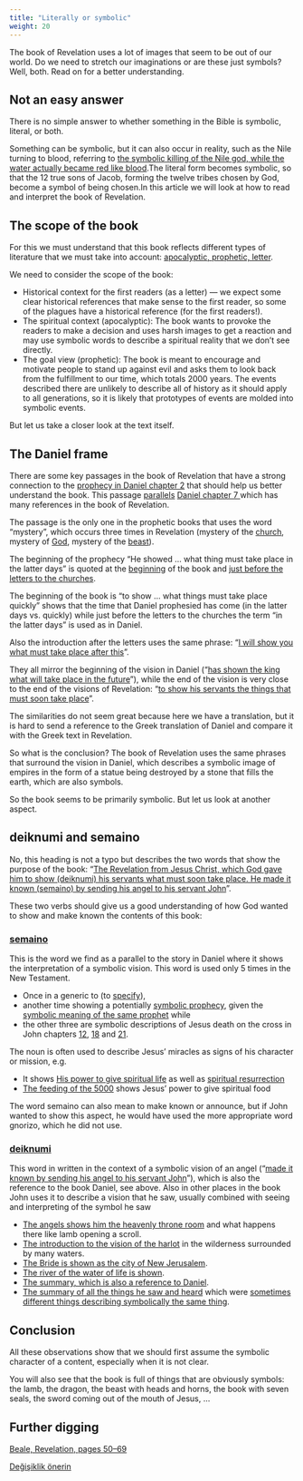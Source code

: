 ```yaml
---
title: "Literally or symbolic"
weight: 20
---
```



The book of Revelation uses a lot of images that seem to be out of our world. Do we need to stretch our imaginations or are these just symbols? Well, both. Read on for a better understanding.


## Not an easy answer

<a name="95e0"></a>
There is no simple answer to whether something in the Bible is symbolic, literal, or both.

Something can be symbolic, but it can also occur in reality, such as the Nile turning to blood, referring to [the symbolic killing of the Nile god, while the water actually became red like blood](https://www.bibleserver.com/NIV/Exodus7%3A14-24).The literal form becomes symbolic, so that the 12 true sons of Jacob, forming the twelve tribes chosen by God, become a symbol of being chosen.In this article we will look at how to read and interpret the book of Revelation.


## The scope of the book

<a name="b0bd"></a>
For this we must understand that this book reflects different types of literature that we must take into account: [apocalyptic, prophetic, letter](../../../background/literature/expl/the-book-of-revelation-how-to-read-it).

We need to consider the scope of the book:

- Historical context for the first readers (as a letter) — we expect some clear historical references that make sense to the first reader, so some of the plagues have a historical reference (for the first readers!).
- The spiritual context (apocalyptic): The book wants to provoke the readers to make a decision and uses harsh images to get a reaction and may use symbolic words to describe a spiritual reality that we don’t see directly.
- The goal view (prophetic): The book is meant to encourage and motivate people to stand up against evil and asks them to look back from the fulfillment to our time, which totals 2000 years. The events described there are unlikely to describe all of history as it should apply to all generations, so it is likely that prototypes of events are molded into symbolic events.


But let us take a closer look at the text itself.


## The Daniel frame

<a name="c39c"></a>
There are some key passages in the book of Revelation that have a strong connection to the [prophecy in Daniel chapter 2](https://www.bibleserver.com/NIV/Daniel2%3A28-45) that should help us better understand the book. This passage [parallels](../../../bible/daniel/expl/the-four-kingdoms-in-daniel) [Daniel chapter 7 ](https://www.bibleserver.com/NIV/Daniel7)which has many references in the book of Revelation.

The passage is the only one in the prophetic books that uses the word “mystery”, which occurs three times in Revelation (mystery of the [church](https://www.bibleserver.com/NIV/Revelation1%3A20), mystery of [God](https://www.bibleserver.com/NIV/Revelation10%3A7), mystery of the [beast](https://www.bibleserver.com/NIV/Revelation17%3A5)).

The beginning of the prophecy “He showed … what thing must take place in the latter days” is quoted at the [beginning](https://www.bibleserver.com/NIV/Revelation1%3A1) of the book and [just before the letters to the churches](https://www.bibleserver.com/NIV/Revelation1%3A19).

The beginning of the book is “to show … what things must take place quickly” shows that the time that Daniel prophesied has come (in the latter days vs. quickly) while just before the letters to the churches the term “in the latter days” is used as in Daniel.

Also the introduction after the letters uses the same phrase: “[I will show you what must take place after this](https://www.bibleserver.com/NIV/Revelation4%3A1)”.

They all mirror the beginning of the vision in Daniel (“[has shown the king what will take place in the future](https://www.bibleserver.com/NIV/Daniel2%3A45)”), while the end of the vision is very close to the end of the visions of Revelation: “[to show his servants the things that must soon take place](https://www.bibleserver.com/NIV/Revelation22%3A6)”.

The similarities do not seem great because here we have a translation, but it is hard to send a reference to the Greek translation of Daniel and compare it with the Greek text in Revelation.

So what is the conclusion? The book of Revelation uses the same phrases that surround the vision in Daniel, which describes a symbolic image of empires in the form of a statue being destroyed by a stone that fills the earth, which are also symbols.

So the book seems to be primarily symbolic. But let us look at another aspect.


## deiknumi and semaino

<a name="27d2"></a>
No, this heading is not a typo but describes the two words that show the purpose of the book: “[The Revelation from Jesus Christ, which God gave him to show (deiknumi) his servants what must soon take place. He made it known (semaino) by sending his angel to his servant John](https://www.bibleserver.com/NIV/Revelation1%3A1)”.

These two verbs should give us a good understanding of how God wanted to show and make known the contents of this book:


### [semaino](https://biblehub.com/greek/4591.htm)

<a name="e9fa"></a>
This is the word we find as a parallel to the story in Daniel where it shows the interpretation of a symbolic vision. This word is used only 5 times in the New Testament.

- Once in a generic to (to [specify](https://www.bibleserver.com/NIV/Acts25%3A27)),
- another time showing a potentially [symbolic prophecy](https://www.bibleserver.com/NIV/Acts11%3A28), given the [symbolic meaning of the same prophet](https://www.bibleserver.com/NIV/Acts21%3A10-11) while
- the other three are symbolic descriptions of Jesus death on the cross in John chapters [12](https://www.bibleserver.com/NIV/John12%3A33), [18](https://www.bibleserver.com/NIV/John18%3A32) and [21](https://www.bibleserver.com/NIV/John21%3A19).


The noun is often used to describe Jesus’ miracles as signs of his character or mission, e.g.

- It shows [His power to give spiritual life](https://www.bibleserver.com/NIV/John4%3A46-54) as well as [spiritual resurrection](https://www.bibleserver.com/NIV/John5%3A19-29)
- [The feeding of the 5000](https://www.bibleserver.com/NIV/Matthew16%3A5-12) shows Jesus’ power to give spiritual food


The word semaino can also mean to make known or announce, but if John wanted to show this aspect, he would have used the more appropriate word gnorizo, which he did not use.


### [deiknumi](https://biblehub.com/greek/1166.htm)

<a name="08d2"></a>
This word in written in the context of a symbolic vision of an angel (“[made it known by sending his angel to his servant John](https://www.bibleserver.com/NIV/Revelation1%3A1)”), which is also the reference to the book Daniel, see above. Also in other places in the book John uses it to describe a vision that he saw, usually combined with seeing and interpreting of the symbol he saw

- [The angels shows him the heavenly throne room](https://www.bibleserver.com/NIV/Revelation4%3A1) and what happens there like lamb opening a scroll.
- [The introduction to the vision of the harlot](https://www.bibleserver.com/NIV/Revelation17%3A1) in the wilderness surrounded by many waters.
- [The Bride is shown as the city of New Jerusalem](https://www.bibleserver.com/NIV/Revelation21%3A9-10).
- [The river of the water of life is shown](https://www.bibleserver.com/NIV/Revelation22%3A1).
- [The summary, which is also a reference to Daniel](https://www.bibleserver.com/NIV/Revelation22%3A6).
- [The summary of all the things he saw and heard](https://www.bibleserver.com/NIV/Revelation22%3A8) which were [sometimes different things describing symbolically the same thing](https://www.bibleserver.com/NIV/Revelation5%3A5-6).



## Conclusion

<a name="44ce"></a>
All these observations show that we should first assume the symbolic character of a content, especially when it is not clear.

You will also see that the book is full of things that are obviously symbols: the lamb, the dragon, the beast with heads and horns, the book with seven seals, the sword coming out of the mouth of Jesus, …


## Further digging

<a name="5181"></a>
[Beale, Revelation, pages 50–69](../../../gen/background/ressources/how-to-study-the-book-of-revelation#7557)






[Değişiklik önerin](https://github.com/revelation-today/revelation-today/blob/main/exampleSite/content/docs/background/literature/expl/literally-or-symbolic.md)
